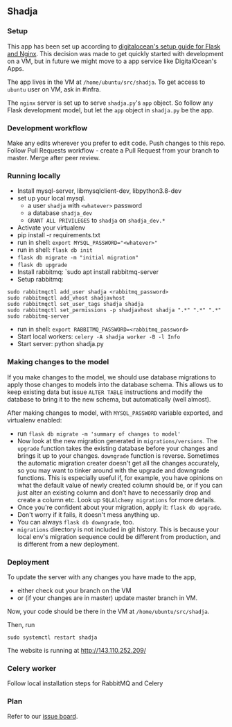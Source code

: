## Shadja

### Setup

This app has been set up according to [digitalocean's setup guide for Flask and Nginx](https://www.digitalocean.com/community/tutorials/how-to-serve-flask-applications-with-gunicorn-and-nginx-on-ubuntu-18-04). This decision was made to get quickly started with development on a VM, but in future we might move to a app service like DigitalOcean's Apps.

The app lives in the VM at `/home/ubuntu/src/shadja`. To get access to `ubuntu` user on VM, ask in #infra.

The `nginx` server is set up to serve `shadja.py`'s `app` object. So follow any Flask development model, but let the `app` object in `shadja.py` be the app.


### Development workflow

Make any edits wherever you prefer to edit code. Push changes to this repo. Follow Pull Requests workflow - create a Pull Request from your branch to master. Merge after peer review.

### Running locally

- Install mysql-server, libmysqlclient-dev, libpython3.8-dev
- set up your local mysql.
    - a user `shadja` with `<whatever>` password 
    - a database `shadja_dev`
    - `GRANT ALL PRIVILEGES` to `shadja` on `shadja_dev.*`
- Activate your virtualenv
- pip install -r requirements.txt
- run in shell: `export MYSQL_PASSWORD="<whatever>"`
- run in shell: `flask db init`
- `flask db migrate -m "initial migration"`
- `flask db upgrade`
- Install rabbitmq: `sudo apt install rabbitmq-server
- Setup rabbitmq:
```
sudo rabbitmqctl add_user shadja <rabbitmq_password>
sudo rabbitmqctl add_vhost shadjavhost
sudo rabbitmqctl set_user_tags shadja shadja
sudo rabbitmqctl set_permissions -p shadjavhost shadja ".*" ".*" ".*"
sudo rabbitmq-server 
```
- run in shell: `export RABBITMQ_PASSWORD=<rabbitmq_password>`
- Start local workers: `celery -A shadja worker -B -l Info`
- Start server: python shadja.py

### Making changes to the model

If you make changes to the model, we should use database migrations to apply those
changes to models into the database schema. This allows us to keep existing data but
issue `ALTER TABLE` instructions and modify the database to bring it to the new 
schema, but automatically (well almost).

After making changes to model, with `MYSQL_PASSWORD` variable exported, and virtualenv
enabled:
- run `flask db migrate -m 'summary of changes to model'`
- Now look at the new migration generated in `migrations/versions`. The `upgrade` function
takes the existing database before your changes and brings it up to your changes. `downgrade`
function is reverse. Sometimes the automatic migration creater doesn't get all 
the changes accurately, so you may want to tinker around with the upgrade and downgrade functions.
This is especially useful if, for example, you have opinions on what the default value of newly
created column should be, or if you can just alter an existing column and don't have to necessarily
drop and create a column etc. Look up `SQLAlchemy migrations` for more details.
- Once you're confident about your migration, apply it: `flask db upgrade`. 
- Don't worry if it fails, it doesn't mess anything up. 
- You can always `flask db downgrade`, too. 
- `migrations` directory is not included in git history. This is because your local 
env's migration sequence could be different from production, and is different from a new deployment.



### Deployment

To update the server with any changes you have made to the app, 
- either check out your branch on the VM 
- or (if your changes are in master) update master branch in VM. 

Now, your code should be there in the VM at `/home/ubuntu/src/shadja`.

Then, run

```
sudo systemctl restart shadja
```

The website is running at http://143.110.252.209/

### Celery worker
Follow local installation steps for RabbitMQ and Celery

### Plan
Refer to our [issue board](https://github.com/sddhrthrt/shadja/issues).
